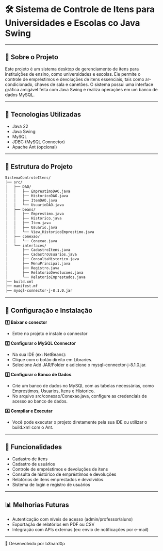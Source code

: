 # 🛠️ Sistema de Controle de Itens para Universidades e Escolas co **Java Swing**

---

## 📌 Sobre o Projeto
Este projeto é um sistema desktop de gerenciamento de itens para instituições de ensino, como universidades e escolas. Ele permite o controle de empréstimos e devoluções de itens essenciais, tais como ar-condicionado, chaves de sala e canetões. O sistema possui uma interface gráfica amigável feita com Java Swing e realiza operações em um banco de dados MySQL.

---

## 🚀 Tecnologias Utilizadas
- Java 22
- Java Swing
- MySQL
- JDBC (MySQL Connector)
- Apache Ant (opcional)

---

## 📂 Estrutura do Projeto

```bash
SistemaControleItens/
│── src/
│   ├── DAO/
│   │   ├── EmprestimoDAO.java
│   │   ├── HistoricoDAO.java
│   │   ├── ItemDAO.java
│   │   └── UsuarioDAO.java
│   ├── beans/
│   │   ├── Emprestimo.java
│   │   ├── Historico.java
│   │   ├── Item.java
│   │   ├── Usuario.java
│   │   └── View_HistoricoEmprestimo.java
│   ├── conexao/
│   │   └── Conexao.java
│   └── interfaces/
│       ├── CadastroItens.java
│       ├── CadastroUsuarios.java
│       ├── ConsultaHistorico.java
│       ├── MenuPrincipal.java
│       ├── Registro.java
│       ├── RelatorioDevolucoes.java
│       └── RelatorioEmprestados.java
│── build.xml
│── manifest.mf
│── mysql-connector-j-8.1.0.jar
```
---

## 🔧 Configuração e Instalação

**1️⃣ Baixar o conector**  
- Entre no projeto e instale o connector

**2️⃣ Configurar o MySQL Connector**
- Na sua IDE (ex: NetBeans):
- Clique com o botão direito em Libraries.
- Selecione Add JAR/Folder e adicione o mysql-connector-j-8.1.0.jar.

**3️⃣ Configurar o Banco de Dados**
- Crie um banco de dados no MySQL com as tabelas necessárias, como Emprestimos, Usuarios, Itens e Historico.
- No arquivo src/conexao/Conexao.java, configure as credenciais de acesso ao banco de dados.

**4️⃣ Compilar e Executar**
- Você pode executar o projeto diretamente pela sua IDE ou utilizar o build.xml com o Ant.

---

## 📌 Funcionalidades

- Cadastro de itens
- Cadastro de usuários
- Controle de empréstimos e devoluções de itens
- Consulta de histórico de empréstimos e devoluções
- Relatórios de itens emprestados e devolvidos
- Sistema de login e registro de usuários

---

## 📊 Melhorias Futuras

- Autenticação com níveis de acesso (admin/professor/aluno)
- Exportação de relatórios em PDF ou CSV
- Integração com APIs externas (ex: envio de notificações por e-mail)

---

🚀 Desenvolvido por b3nard0p
